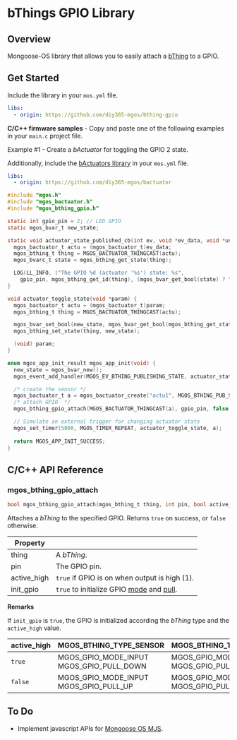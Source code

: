 # bThings GPIO Library
## Overview
Mongoose-OS library that allows you to easily attach a [bThing](https://github.com/diy365-mgos/bthing) to a GPIO.
## Get Started
Include the library in your `mos.yml` file.
```yaml
libs:
  - origin: https://github.com/diy365-mgos/bthing-gpio
```
**C/C++ firmware samples** - Copy and paste one of the following examples in your `main.c` project file.

Example #1 - Create a *bActuator* for toggling the GPIO 2 state.

Additionally, include the [bActuators library](https://github.com/diy365-mgos/bactuator) in your `mos.yml` file.
```yaml
libs:
  - origin: https://github.com/diy365-mgos/bactuator
```
```c
#include "mgos.h"
#include "mgos_bactuator.h"
#include "mgos_bthing_gpio.h"

static int gpio_pin = 2; // LED GPIO
static mgos_bvar_t new_state;

static void actuator_state_published_cb(int ev, void *ev_data, void *userdata) {
  mgos_bactuator_t actu = (mgos_bactuator_t)ev_data;
  mgos_bthing_t thing = MGOS_BACTUATOR_THINGCAST(actu);
  mgos_bvarc_t state = mgos_bthing_get_state(thing);

  LOG(LL_INFO, ("The GPIO %d (actuator '%s') state: %s",
    gpio_pin, mgos_bthing_get_id(thing), (mgos_bvar_get_bool(state) ? "TRUE" : "FALSE")));
}

void actuator_toggle_state(void *param) {
  mgos_bactuator_t actu = (mgos_bactuator_t)param;
  mgos_bthing_t thing = MGOS_BACTUATOR_THINGCAST(actu);

  mgos_bvar_set_bool(new_state, mgos_bvar_get_bool(mgos_bthing_get_state(thing)) ? false : true);
  mgos_bthing_set_state(thing, new_state);

  (void) param;
}

enum mgos_app_init_result mgos_app_init(void) {
  new_state = mgos_bvar_new();
  mgos_event_add_handler(MGOS_EV_BTHING_PUBLISHING_STATE, actuator_state_published_cb, NULL);

  /* create the sensor */
  mgos_bactuator_t a = mgos_bactuator_create("actu1", MGOS_BTHING_PUB_STATE_MODE_CHANGED);
  /* attach GPIO  */
  mgos_bthing_gpio_attach(MGOS_BACTUATOR_THINGCAST(a), gpio_pin, false, true);

  // Simulate an external trigger for changing actuator state
  mgos_set_timer(5000, MGOS_TIMER_REPEAT, actuator_toggle_state, a);
  
  return MGOS_APP_INIT_SUCCESS;
}
```
## C/C++ API Reference
### mgos_bthing_gpio_attach
```c
bool mgos_bthing_gpio_attach(mgos_bthing_t thing, int pin, bool active_high, bool init_gpio);
```
Attaches a *bThing* to the specified GPIO. Returns `true` on success, or `false` otherwise.

|Property||
|--|--|
|thing|A *bThing*.|
|pin|The GPIO pin.|
|active_high|`true` if GPIO is on when output is high (1).|
|init_gpio|`true` to initialize GPIO [mode](https://mongoose-os.com/docs/mongoose-os/api/core/mgos_gpio.h.md#mgos_gpio_set_mode) and [pull](https://mongoose-os.com/docs/mongoose-os/api/core/mgos_gpio.h.md#mgos_gpio_set_pull).|

**Remarks**

If `init_gpio` is `true`, the GPIO is initialized according the *bThing* type and the `active_high` value.

|active_high|MGOS_BTHING_TYPE_SENSOR|MGOS_BTHING_TYPE_ACTUATOR|
|--|--|--|
|`true`|MGOS_GPIO_MODE_INPUT<br>MGOS_GPIO_PULL_DOWN|MGOS_GPIO_MODE_OUTPUT<br>MGOS_GPIO_PULL_DOWN|
|`false`|MGOS_GPIO_MODE_INPUT<br>MGOS_GPIO_PULL_UP|MGOS_GPIO_MODE_OUTPUT<br>MGOS_GPIO_PULL_UP|
## To Do
- Implement javascript APIs for [Mongoose OS MJS](https://github.com/mongoose-os-libs/mjs).
